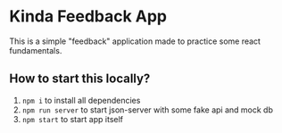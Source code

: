 # Kinda Feedback App

This is a simple "feedback" application made to practice some react fundamentals.

## How to start this locally?

1) `npm i` to install all dependencies
2) `npm run server` to start json-server with some fake api and mock db
3) `npm start` to start app itself
